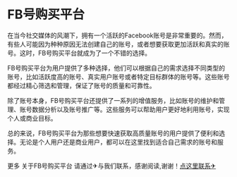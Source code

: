 # FB号购买平台

在当今社交媒体的风潮下，拥有一个活跃的Facebook账号是非常重要的。然而，有些人可能因为种种原因无法创建自己的账号，或者想要获取更加活跃和真实的账号。这时，FB号购买平台就成为了一个不错的选择。

FB号购买平台为用户提供了多种选择，他们可以根据自己的需求选择不同类型的账号，比如活跃度高的账号、真实用户账号或者特定目标群体的账号等。这些账号都经过精心筛选和管理，保证了账号的质量和可靠性。

除了账号本身，FB号购买平台还提供了一系列的增值服务，比如账号的维护和管理、账号数据分析以及账号推广等。这些服务可以帮助用户更好地利用账号，实现个人或商业目标。

总的来说，FB号购买平台为那些想要快速获取高质量账号的用户提供了便利和选择。无论是个人用户还是商业用户，都可以在这里找到适合自己需求的账号和服务。

更多 关于FB号购买平台 请通过✈与我们联系，感谢阅读,谢谢！[点这里联系✈](https://sms.k02.cc)
